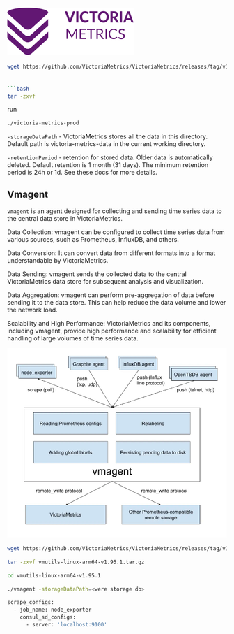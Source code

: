 






![victoria](images/victoria1.svg)
```bash
wget https://github.com/VictoriaMetrics/VictoriaMetrics/releases/tag/v1.95.1/


```bash
tar -zxvf 
```
run
```bash
./victoria-metrics-prod
```

`-storageDataPath` - VictoriaMetrics stores all the data in this directory. Default path is victoria-metrics-data in the current working directory.

`-retentionPeriod` - retention for stored data. Older data is automatically deleted. Default retention is 1 month (31 days). The minimum retention period is 24h or 1d. See these docs for more details.



## Vmagent


`vmagent` is an agent designed for collecting and sending time series data to the central data store in VictoriaMetrics.

Data Collection: vmagent can be configured to collect time series data from various sources, such as Prometheus, InfluxDB, and others.

Data Conversion: It can convert data from different formats into a format understandable by VictoriaMetrics.

Data Sending: vmagent sends the collected data to the central VictoriaMetrics data store for subsequent analysis and visualization.

Data Aggregation: vmagent can perform pre-aggregation of data before sending it to the data store. This can help reduce the data volume and lower the network load.

Scalability and High Performance: VictoriaMetrics and its components, including vmagent, provide high performance and scalability for efficient handling of large volumes of time series data.

![victoria2](images/vmagent.webp)


```bash
wget https://github.com/VictoriaMetrics/VictoriaMetrics/releases/tag/v1.95.1/vmutils-linux-arm64-v1.95.1.tar.gz
```
```bash
tar -zxvf vmutils-linux-arm64-v1.95.1.tar.gz
```

```bash
cd vmutils-linux-arm64-v1.95.1
```

```bash
./vmagent -storageDataPath=<were storage db>
```

```bash
scrape_configs:
  - job_name: node_exporter
    consul_sd_configs:
      - server: 'localhost:9100'
```